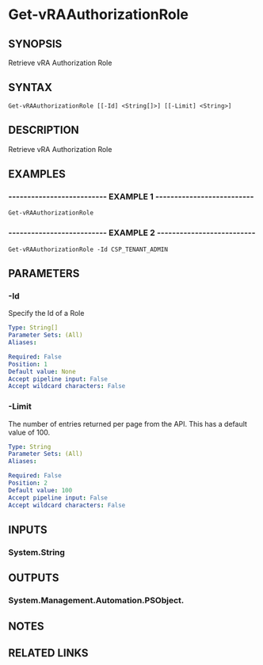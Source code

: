 # Get-vRAAuthorizationRole

## SYNOPSIS
Retrieve vRA Authorization Role

## SYNTAX

```
Get-vRAAuthorizationRole [[-Id] <String[]>] [[-Limit] <String>]
```

## DESCRIPTION
Retrieve vRA Authorization Role

## EXAMPLES

### -------------------------- EXAMPLE 1 --------------------------
```
Get-vRAAuthorizationRole
```

### -------------------------- EXAMPLE 2 --------------------------
```
Get-vRAAuthorizationRole -Id CSP_TENANT_ADMIN
```

## PARAMETERS

### -Id
Specify the Id of a Role

```yaml
Type: String[]
Parameter Sets: (All)
Aliases: 

Required: False
Position: 1
Default value: None
Accept pipeline input: False
Accept wildcard characters: False
```

### -Limit
The number of entries returned per page from the API.
This has a default value of 100.

```yaml
Type: String
Parameter Sets: (All)
Aliases: 

Required: False
Position: 2
Default value: 100
Accept pipeline input: False
Accept wildcard characters: False
```

## INPUTS

### System.String

## OUTPUTS

### System.Management.Automation.PSObject.

## NOTES

## RELATED LINKS


